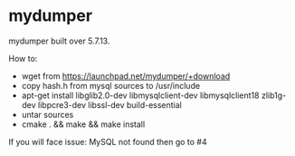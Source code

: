 # mydumper
mydumper built over 5.7.13.

How to:
- wget from https://launchpad.net/mydumper/+download
- copy hash.h from mysql sources to /usr/include
- apt-get install libglib2.0-dev libmysqlclient-dev libmysqlclient18 zlib1g-dev libpcre3-dev libssl-dev build-essential
- untar sources
- cmake . && make && make install

If you will face issue: MySQL not found then go to #4
